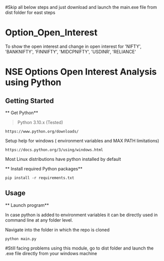 #Skip all below steps and just download and launch the main.exe file from dist folder for east steps

# Option_Open_Interest
To show the open interest and change in open interest for 'NIFTY', 'BANKNIFTY', 'FINNIFTY', 'MIDCPNIFTY', 'USDINR', 'RELIANCE'
# NSE Options Open Interest Analysis using Python

## Getting Started

** Get Python**

> Python 3.10.x (Tested) 
```
https://www.python.org/downloads/
```
Setup help for windows ( environment variables and MAX PATH limitations)
```
https://docs.python.org/3/using/windows.html
```
Most Linux distributions have python installed by default

** Install required Python packages**
 
```
pip install -r requirements.txt
```

## Usage

** Launch program**

In case python is added to environment variables it can be directly used in command line at any folder level. 

Navigate into the folder in which the repo is cloned

```
python main.py
```

#Still facing problems using this module, go to dist folder and launch the .exe file directly from your windows machine
